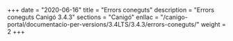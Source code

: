 +++
date        = "2020-06-16"
title       = "Errors coneguts"
description = "Errors coneguts Canigó 3.4.3"
sections    = "Canigó"
enllac		= "/canigo-portal/documentacio-per-versions/3.4LTS/3.4.3/errors-coneguts/"
weight      = 2
+++
